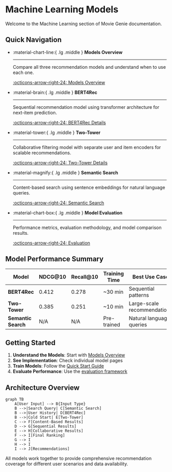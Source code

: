 # Machine Learning Models

Welcome to the Machine Learning section of Movie Genie documentation.

## Quick Navigation

<div class="grid cards" markdown>

-   :material-chart-line:{ .lg .middle } **Models Overview**

    ---

    Compare all three recommendation models and understand when to use each one.

    [:octicons-arrow-right-24: Models Overview](models-overview.md)

-   :material-brain:{ .lg .middle } **BERT4Rec**

    ---

    Sequential recommendation model using transformer architecture for next-item prediction.

    [:octicons-arrow-right-24: BERT4Rec Details](bert4rec.md)

-   :material-tower:{ .lg .middle } **Two-Tower**

    ---

    Collaborative filtering model with separate user and item encoders for scalable recommendations.

    [:octicons-arrow-right-24: Two-Tower Details](two_tower.md)

-   :material-magnify:{ .lg .middle } **Semantic Search**

    ---

    Content-based search using sentence embeddings for natural language queries.

    [:octicons-arrow-right-24: Semantic Search](semantic-search.md)

-   :material-chart-box:{ .lg .middle } **Model Evaluation**

    ---

    Performance metrics, evaluation methodology, and model comparison results.

    [:octicons-arrow-right-24: Evaluation](evaluation.md)

</div>

## Model Performance Summary

| Model | NDCG@10 | Recall@10 | Training Time | Best Use Case |
|-------|---------|-----------|---------------|---------------|
| **BERT4Rec** | 0.412 | 0.278 | ~30 min | Sequential patterns |
| **Two-Tower** | 0.385 | 0.251 | ~10 min | Large-scale recommendations |
| **Semantic Search** | N/A | N/A | Pre-trained | Natural language queries |

## Getting Started

1. **Understand the Models**: Start with [Models Overview](models-overview.md)
2. **See Implementation**: Check individual model pages
3. **Train Models**: Follow the [Quick Start Guide](../getting-started/quick-start.md)
4. **Evaluate Performance**: Use the [evaluation framework](evaluation.md)

## Architecture Overview

```mermaid
graph TB
    A[User Input] --> B{Input Type}
    B -->|Search Query| C[Semantic Search]
    B -->|User History| D[BERT4Rec]
    B -->|Cold Start| E[Two-Tower]
    C --> F[Content-Based Results]
    D --> G[Sequential Results]
    E --> H[Collaborative Results]
    F --> I[Final Ranking]
    G --> I
    H --> I
    I --> J[Recommendations]
```

All models work together to provide comprehensive recommendation coverage for different user scenarios and data availability.